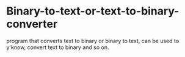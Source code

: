 # Binary-to-text-or-text-to-binary-converter
program that converts text to binary or binary to text, can be used to y'know, convert text to binary and so on.
